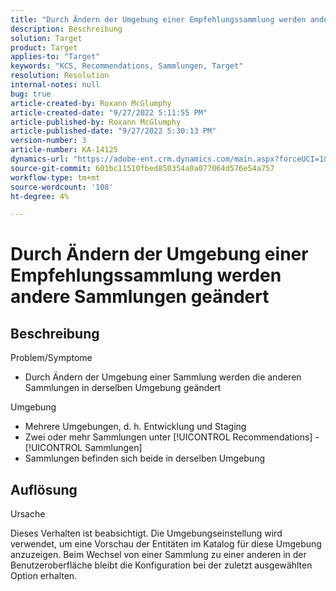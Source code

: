 ```yaml
---
title: "Durch Ändern der Umgebung einer Empfehlungssammlung werden andere Sammlungen geändert."
description: Beschreibung
solution: Target
product: Target
applies-to: "Target"
keywords: "KCS, Recommendations, Sammlungen, Target"
resolution: Resolution
internal-notes: null
bug: true
article-created-by: Roxann McGlumphy
article-created-date: "9/27/2022 5:11:55 PM"
article-published-by: Roxann McGlumphy
article-published-date: "9/27/2022 5:30:13 PM"
version-number: 3
article-number: KA-14125
dynamics-url: "https://adobe-ent.crm.dynamics.com/main.aspx?forceUCI=1&pagetype=entityrecord&etn=knowledgearticle&id=0196a277-873e-ed11-9db1-00224808613b"
source-git-commit: 601bc11510fbed850354a0a077064d576e54a757
workflow-type: tm+mt
source-wordcount: '108'
ht-degree: 4%

---
```


# Durch Ändern der Umgebung einer Empfehlungssammlung werden andere Sammlungen geändert

## Beschreibung

Problem/Symptome<br>
- Durch Ändern der Umgebung einer Sammlung werden die anderen Sammlungen in derselben Umgebung geändert



Umgebung
- Mehrere Umgebungen, d. h. Entwicklung und Staging
- Zwei oder mehr Sammlungen unter [!UICONTROL Recommendations] - [!UICONTROL Sammlungen]
- Sammlungen befinden sich beide in derselben Umgebung



## Auflösung


Ursache

Dieses Verhalten ist beabsichtigt. Die Umgebungseinstellung wird verwendet, um eine Vorschau der Entitäten im Katalog für diese Umgebung anzuzeigen. Beim Wechsel von einer Sammlung zu einer anderen in der Benutzeroberfläche bleibt die Konfiguration bei der zuletzt ausgewählten Option erhalten.

